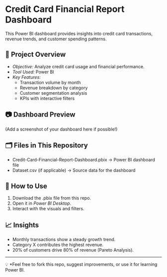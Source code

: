 
# Credit Card Financial Report Dashboard 

This Power BI dashboard provides insights into credit card transactions, revenue trends, and customer spending patterns.  

## 📌 Project Overview
- *Objective:* Analyze credit card usage and financial performance.
- *Tool Used:* Power BI
- *Key Features:*
  - Transaction volume by month
  - Revenue breakdown by category
  - Customer segmentation analysis
  - KPIs with interactive filters

## 📷 Dashboard Preview
(Add a screenshot of your dashboard here if possible!)

## 🗂 Files in This Repository
- Credit-Card-Financial-Report-Dashboard.pbix → Power BI dashboard file  
- Dataset.csv (if applicable) → Source data for the dashboard  

## 🚀 How to Use
1. Download the .pbix file from this repo.
2. Open it in *Power BI Desktop*.
3. Interact with the visuals and filters.

## 📈 Insights
- Monthly transactions show a steady growth trend.
- Category X contributes the highest revenue.
- 20% of customers drive 80% of revenue (Pareto Analysis).

---

💡 *Feel free to fork this repo, suggest improvements, or use it for learning Power BI.
